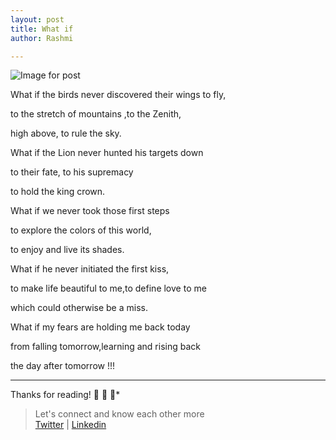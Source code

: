 ```yaml
---
layout: post
title: What if
author: Rashmi

---
```

![Image for post](https://miro.medium.com/max/3188/0*LT39enpkvxOZcP-G)

What if the birds never discovered their wings to fly,

to the stretch of mountains ,to the Zenith,

high above, to rule the sky.

What if the Lion never hunted his targets down

to their fate, to his supremacy

to hold the king crown.

What if we never took those first steps

to explore the colors of this world,

to enjoy and live its shades.

What if he never initiated the first kiss,

to make life beautiful to me,to define love to me

which could otherwise be a miss.

What if my fears are holding me back today

from falling tomorrow,learning and rising back

the day after tomorrow !!!

* * * * *

Thanks for reading! 💛 💛 💛*

> Let's connect and know each other more\
> [Twitter](https://twitter.com/oyerashmi) | [Linkedin](https://www.linkedin.com/in/rashmi-shukla-7ba298104/)